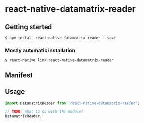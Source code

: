# react-native-datamatrix-reader

## Getting started

`$ npm install react-native-datamatrix-reader --save`

### Mostly automatic installation

`$ react-native link react-native-datamatrix-reader`

## Manifest
    
<uses-permission android:name="android.permission.INTERNET" />
<uses-permission android:name="android.permission.CAMERA" />
<uses-permission android:name="android.permission.WRITE_EXTERNAL_STORAGE"/>
<uses-feature android:name="android.hardware.camera" />
<uses-feature android:name="android.hardware.camera.autofocus" />
    
<activity android:name="com.reactlibrary.datamatrix.DetectorActivity" />
 

## Usage
```javascript
import DatamatrixReader from 'react-native-datamatrix-reader';

// TODO: What to do with the module?
DatamatrixReader;
```
